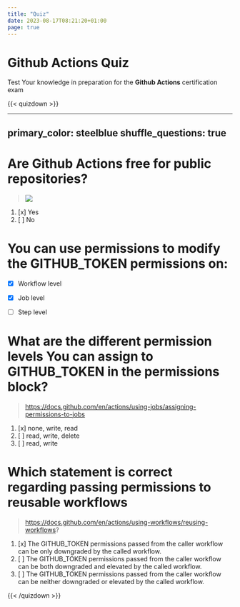 ```yaml
---
title: "Quiz"
date: 2023-08-17T08:21:20+01:00
page: true
---
```


# Github Actions Quiz

Test Your knowledge in preparation for the **Github Actions** certification exam



{{< quizdown >}}

---
primary_color: steelblue
shuffle_questions: true
---

# Are Github Actions free for public repositories?


> ![](https://upload.wikimedia.org/wikipedia/commons/thumb/2/2d/Dog_-_%E0%B4%A8%E0%B4%BE%E0%B4%AF-6.JPG/150px-Dog_-_%E0%B4%A8%E0%B4%BE%E0%B4%AF-6.JPG)


1. [x] Yes
1. [ ] No

# You can use **permissions** to modify the GITHUB_TOKEN permissions on:

- [x] Workflow level
- [x] Job level
- [ ] Step level


# What are the different permission levels You can assign to GITHUB_TOKEN in the permissions block?

> https://docs.github.com/en/actions/using-jobs/assigning-permissions-to-jobs

1. [x] none, write, read
2. [ ] read, write, delete
3. [ ] read, write

# Which statement is correct regarding passing permissions to reusable workflows

> https://docs.github.com/en/actions/using-workflows/reusing-workflows?

1. [x] The GITHUB_TOKEN permissions passed from the caller workflow can be only downgraded by the called workflow.
1. [ ] The GITHUB_TOKEN permissions passed from the caller workflow can be both downgraded and elevated by the called workflow.
1. [ ] The GITHUB_TOKEN permissions passed from the caller workflow can be neither downgraded or elevated by the called workflow.


{{< /quizdown >}}
